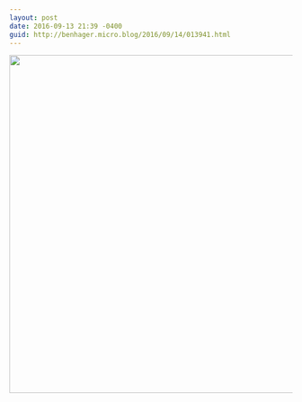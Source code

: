 ```yaml
---
layout: post
date: 2016-09-13 21:39 -0400
guid: http://benhager.micro.blog/2016/09/14/013941.html
---
```



<img src="http://hager.blog/uploads/2017/0a1fbfb4d4.jpg" width="600" height="600" />
